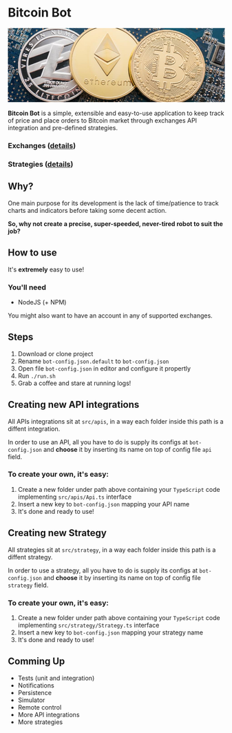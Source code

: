 # Bitcoin Bot

![alt text](coins.jpg)

**Bitcoin Bot** is a simple, extensible and easy-to-use application to keep track of price and place orders to Bitcoin market through exchanges API integration and pre-defined strategies.

### Exchanges ([details](./src/apis))

### Strategies ([details](./src/strategy))

## Why?

One main purpose for its development is the lack of time/patience to track charts and indicators before taking some decent action. 

**So, why not create a precise, super-speeded, never-tired robot to suit the job?**

## How to use

It's **extremely** easy to use!

### You'll need
- NodeJS (+ NPM)

You might also want to have an account in any of supported exchanges.

## Steps

1. Download or clone project
2. Rename `bot-config.json.default` to `bot-config.json`
3. Open file `bot-config.json` in editor and configure it propertly
4. Run `./run.sh`
5. Grab a coffee and stare at running logs!

## Creating new API integrations

All APIs integrations sit at `src/apis`, in a way each folder inside this path is a diffent integration.

In order to use an API, all you have to do is supply its configs at `bot-config.json` and **choose** it by inserting its name on top of config file `api` field.

### To create your own, it's easy:

1. Create a new folder under path above containing your `TypeScript` code implementing `src/apis/Api.ts` interface
2. Insert a new key to `bot-config.json` mapping your API name
3. It's done and ready to use!


## Creating new Strategy

All strategies sit at `src/strategy`, in a way each folder inside this path is a diffent strategy.

In order to use a strategy, all you have to do is supply its configs at `bot-config.json` and **choose** it by inserting its name on top of config file `strategy` field.

### To create your own, it's easy:

1. Create a new folder under path above containing your `TypeScript` code implementing `src/strategy/Strategy.ts` interface
2. Insert a new key to `bot-config.json` mapping your strategy name
3. It's done and ready to use!

## Comming Up

- Tests (unit and integration)
- Notifications
- Persistence
- Simulator
- Remote control
- More API integrations
- More strategies